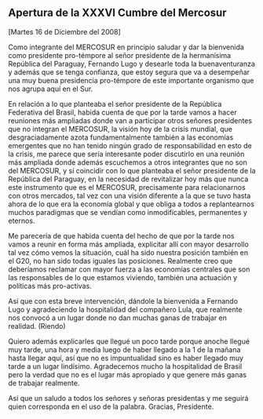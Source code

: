 Apertura de la XXXVI Cumbre del Mercosur
----------------------------------------

[Martes 16 de Diciembre del 2008]

Como integrante del MERCOSUR en principio saludar y dar la bienvenida
como presidente pro-témpore al señor presidente de la hermanísima
República del Paraguay, Fernando Lugo y desearle toda la buenaventuranza
y además que se tenga confianza, que estoy segura que va a desempeñar
una muy buena presidencia pro-témpore de este importante organismo que
nos agrupa aquí en el Sur.

En relación a lo que planteaba el señor presidente de la República
Federativa del Brasil, habida cuenta de que por la tarde vamos a hacer
reuniones más ampliadas donde van a participar otros señores presidentes
que no integran el MERCOSUR, la visión hoy de la crisis mundial, que
desgraciadamente azota fundamentalmente también a las economías
emergentes que no han tenido ningún grado de responsabilidad en esto de
la crisis, me parece que sería interesante poder discutirlo en una
reunión más ampliada donde además escuchemos a otros integrantes que no
son del MERCOSUR, y sí coincidir con lo que planteaba el señor
presidente de la República del Paraguay, en la necesidad de revitalizar
hoy más que nunca este instrumento que es el MERCOSUR, precisamente para
relacionarnos con otros mercados, tal vez con una visión diferente a la
que se tuvo hasta ahora de lo que era la economía global y que obliga a
todos a replantearnos muchos paradigmas que se vendían como
inmodificables, permanentes y eternos.

Me parecería de que habida cuenta del hecho de que por la tarde nos
vamos a reunir en forma más ampliada, explicitar allí con mayor
desarrollo tal vez cómo vemos la situación, cuál ha sido nuestra
posición también en el G20, no han sido todas iguales las posiciones.
Realmente creo que deberíamos reclamar con mayor fuerza a las economías
centrales que son las responsables de lo que estamos viviendo, también
una actuación y políticas más pro-activas.

Así que con esta breve intervención, dándole la bienvenida a Fernando
Lugo y agradeciendo la hospitalidad del compañero Lula, que realmente
nos convocó a un lugar donde no dan muchas ganas de trabajar en
realidad. (Riendo)

Quiero además explicarles que llegué un poco tarde porque anoche llegué
muy tarde, una hora y media luego de haber llegado a la 1 de la mañana
hasta llegar aquí, así que no es impuntualidad sino es haber llegado muy
tarde a un lugar lindísimo. Agradecemos mucho la hospitalidad de Brasil
pero la verdad que no es el lugar más apropiado y que genere más ganas
de trabajar realmente.

Así que un saludo a todos los señores y señoras presidentas y me seguirá
quien corresponda en el uso de la palabra. Gracias, Presidente.

 

 
